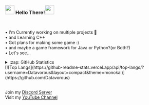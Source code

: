 ### <img src="https://emoji.gg/assets/emoji/6548-red-flames.gif" width="30px"> Hello There!<img src="https://emoji.gg/assets/emoji/6548-red-flames.gif" width="30px">
<br>

• I'm Currently working on multiple projects 🧠<br>
• and Learning C++<br>
• Got plans for making some game :) <br>
• and maybe a game framework for Java or Python?(or Both?)<br>
• Let's see...

<details>
  <summary>:zap: GitHub Statistics</summary><p>
<img src="https://github-readme-stats.vercel.app/api?username=Datavorous&show_icons=true&theme=monokai"></p>
</details>
[![Top Langs](https://github-readme-stats.vercel.app/api/top-langs/?username=Datavorous&layout=compact&theme=monokai)](https://github.com/Datavorous)

<br>Join my [Discord Server](https://discord.gg/pAHyHdtSq6)
<br>Visit my [YouTube Channel](http://YouTube.com/c/Datavorous)
